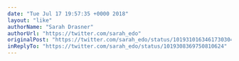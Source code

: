 ```yaml
---
date: "Tue Jul 17 19:57:35 +0000 2018"
layout: "like"
authorName: "Sarah Drasner"
authorUrl: "https://twitter.com/sarah_edo"
originalPost: "https://twitter.com/sarah_edo/status/1019310163461730304"
inReplyTo: "https://twitter.com/sarah_edo/status/1019308369750810624"
---
```

